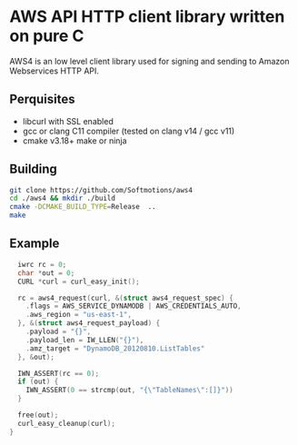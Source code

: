 # AWS API HTTP client library written on pure C

AWS4 is an low level client library used for signing and sending 
to Amazon Webservices HTTP API. 

## Perquisites

* libcurl with SSL enabled
* gcc or clang C11 compiler (tested on clang v14 / gcc v11) 
* cmake v3.18+ make or ninja

## Building

```sh
git clone https://github.com/Softmotions/aws4
cd ./aws4 && mkdir ./build
cmake -DCMAKE_BUILD_TYPE=Release  ..
make
```

## Example 

```c
  iwrc rc = 0;
  char *out = 0;
  CURL *curl = curl_easy_init();

  rc = aws4_request(curl, &(struct aws4_request_spec) {
    .flags = AWS_SERVICE_DYNAMODB | AWS_CREDENTIALS_AUTO,
    .aws_region = "us-east-1",
  }, &(struct aws4_request_payload) {
    .payload = "{}",
    .payload_len = IW_LLEN("{}"),
    .amz_target = "DynamoDB_20120810.ListTables"
  }, &out);

  IWN_ASSERT(rc == 0);
  if (out) {
    IWN_ASSERT(0 == strcmp(out, "{\"TableNames\":[]}"))
  }

  free(out);
  curl_easy_cleanup(curl);
}
```

